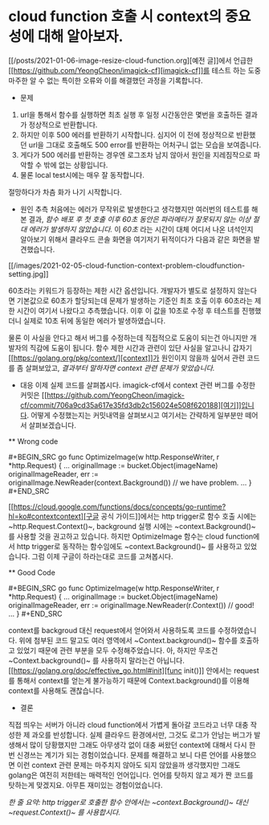 # cloud function 호출 시 context의 중요성에 대해 알아보자.


[[/posts/2021-01-06-image-resize-cloud-function.org][예전 글]]에서 언급한 [[https://github.com/YeongCheon/imagick-cf][imagick-cf]]를 테스트 하는 도중 마주한 알 수 없는 특이한 오류와 이를 해결했던 과정을 기록합니다.

* 문제
1. url을 통해서 함수를 실행하면 최초 실행 후 일정 시간동안은 몇번을 호출하든 결과가 정상적으로 반환합니다. 
2. 하지만 이후 500 에러를 반환하기 시작합니다. 심지어 이 전에 정상적으로 반환했던 url을 그대로 호출해도 500 error를 반환하는 어처구니 없는 모습을 보여줍니다. 
3. 게다가 500 에러를 반환하는 경우엔 로그조차 남지 않아서 원인을 지레짐작으로 파악할 수 밖에 없는 상황입니다. 
4. 물론 local test시에는 매우 잘 동작합니다.

절망하다가 차츰 화가 나기 시작합니다.

* 원인 추측
처음에는 에러가 무작위로 발생한다고 생각했지만 여러번의 테스트를 해본 결과, *함수 배포 후 첫 호출 이후 60초 동안은 파라메터가 잘못되지 않는 이상 절대 에러가 발생하지 않았습니다.* 이 *60초* 라는 시간이 대체 어디서 나온 녀석인지 알아보기 위해서 클라우드 콘솔 화면을 여기저기 뒤적이다가 다음과 같은 화면을 발견했습니다.

[[/images/2021-02-05-cloud-function-context-problem-cloudfunction-setting.jpg]]

60초라는 키워드가 등장하는 제한 시간 옵션입니다. 개발자가 별도로 설정하지 않는다면 기본값으로 60초가 할당되는데 문제가 발생하는 기준인 최초 호출 이후 60초라는 제한 시간이 여기서 나왔다고 추측했습니다. 이후 이 값을 10초로 수정 후 테스트를 진행했더니 실제로 10초 뒤에 동일한 에러가 발생하였습니다.

물론 이 사실을 안다고 해서 버그를 수정하는데 직접적으로 도움이 되는건 아니지만 개발자의 직감에 도움이 됩니다. 함수 제한 시간과 관련이 있단 사실을 알고나니 갑자기 [[https://golang.org/pkg/context/][context]]가 원인이지 않을까 싶어서 관련 코드를 좀 살펴보았고, *결과부터 말하자면 context 관련 문제가 맞았습니다.*

* 대응
이제 실제 코드를 살펴봅시다. imagick-cf에서 context 관련 버그를 수정한 커밋은 [[https://github.com/YeongCheon/imagick-cf/commit/706a9cd35a617e35fd3db2c156024e508f620188][여기]]입니다. 어떻게 수정했는지는 커밋내역을 살펴보시고 여기서는 간략하게 일부분만 떼어서 살펴보겠습니다.

** Wrong code

#+BEGIN_SRC go
func OptimizeImage(w http.ResponseWriter, r *http.Request) {
...
originalImage := bucket.Object(imageName)
originalImageReader, err := originalImage.NewReader(context.Background()) // we have problem.
...
}
#+END_SRC

[[https://cloud.google.com/functions/docs/concepts/go-runtime?hl=ko#contextcontext][구글 공식 가이드]]에서는 http trigger로 함수 호출 시에는 ~http.Request.Context()~, background 실행 시에는 ~context.Background()~ 를 사용할 것을 권고하고 있습니다. 하지만 OptimizeImage 함수는 cloud function에서 http trigger로 동작하는 함수임에도 ~context.Background()~ 를 사용하고 있었습니다. 그럼 이제 구글이 하라는대로 코드를 고쳐봅시다.

** Good Code

#+BEGIN_SRC go
func OptimizeImage(w http.ResponseWriter, r *http.Request) {
...
originalImage := bucket.Object(imageName)
originalImageReader, err := originalImage.NewReader(r.Context()) // good!
...
}
#+END_SRC

context를 backgroud 대신 request에서 얻어와서 사용하도록 코드를 수정하였습니다. 위에 첨부된 코드 말고도 여러 영역에서 ~Context.background()~ 함수를 호출하고 있었기 때문에 관련 부분을 모두 수정해주었습니다. 아, 하지만 무조건 ~Context.background()~ 를 사용하지 말라는건 아닙니다. [[https://golang.org/doc/effective_go.html#init][func init()]] 안에서는 request를 통해서 context를 얻는게 불가능하기 때문에 Context.background()를 이용해 context를 사용해도 괜찮습니다.


* 결론

직접 띄우는 서버가 아니라 cloud function에서 가볍게 돌아갈 코드라고 너무 대충 작성한 제 과오를 반성합니다. 실제 클라우드 환경에서만, 그것도 로그가 안남는 버그가 발생해서 많이 당황했지만 그래도 아무생각 없이 대충 써왔던 context에 대해서 다시 한번 신경쓰는 계기가 되는 경험이었습니다. 문제를 해결하고 보니  다른 언어를 사용했으면 이런 context 관련 문제는 마주치지 않아도 되지 않았을까 생각했지만 그래도 golang은 여전히 저한테는 매력적인 언어입니다. 언어를 탓하지 않고 제가 짠 코드를 탓하는게 맞겠지요. 아무튼 재미있는 경험이었습니다.

*한 줄 요약: http trigger로 호출한 함수 안에서는 ~context.Background()~ 대신 ~request.Context()~ 를 사용합시다.*

